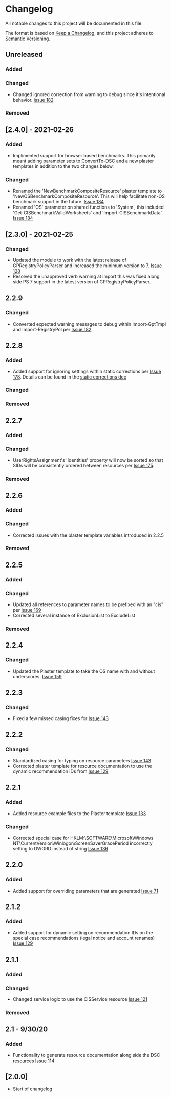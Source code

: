 # Changelog
All notable changes to this project will be documented in this file.

The format is based on [Keep a Changelog](https://keepachangelog.com/en/1.0.0/),
and this project adheres to [Semantic Versioning](https://semver.org/spec/v2.0.0.html).

## Unreleased
### Added
### Changed
- Changed ignored correction from warning to debug since it's intentional behavior. [Issue 182](https://github.com/techservicesillinois/SecOps-Powershell-CISDSC/issues/182)
### Removed

## [2.4.0] - 2021-02-26
### Added
- Implimented support for browser based benchmarks. This primarily meant adding parameter sets to ConvertTo-DSC and a new plaster templates in addition to the two changes below.
### Changed
- Renamed the 'NewBenchmarkCompositeResource' plaster template to 'NewOSBenchmarkCompositeResource'. This will help facilitate non-OS benchmark support in the future. [Issue 184](https://github.com/techservicesillinois/SecOps-Powershell-CISDSC/issues/184)
- Renamed 'OS' parameter on shared functions to 'System', this included 'Get-CISBenchmarkValidWorksheets' and 'Import-CISBenchmarkData'. [Issue 184](https://github.com/techservicesillinois/SecOps-Powershell-CISDSC/issues/184)


## [2.3.0] - 2021-02-25
### Changed
- Updated the module to work with the latest release of GPRegistryPolicyParser and increased the minimum version to 7. [Issue 128](https://github.com/techservicesillinois/SecOps-Powershell-CISDSC/issues/128)
- Resolved the unapproved verb warning at import this was fixed along side PS 7 support in the latest version of GPRegistryPolicyParser.

## 2.2.9
### Changed
- Converted expected warning messages to debug within Import-GptTmpl and Import-RegistryPol per [Issue 182](https://github.com/techservicesillinois/SecOps-Powershell-CISDSC/issues/182)

## 2.2.8
### Added
- Added support for ignoring settings within static corrections per [Issue 178](https://github.com/techservicesillinois/SecOps-Powershell-CISDSC/issues/178). Details can be found in the [static corrections doc](docs/static_corrections.md#How-do-I-ignore-a-recommendation-error?)
### Changed
### Removed

## 2.2.7
### Added
### Changed
- UserRightsAssignment's 'Identities' property will now be sorted so that SIDs will be consistently ordered between resources per [Issue 175](https://github.com/techservicesillinois/SecOps-Powershell-CISDSC/issues/175).
### Removed

## 2.2.6
### Added
### Changed
- Corrected issues with the plaster template variables introduced in 2.2.5
### Removed

## 2.2.5
### Added
### Changed
- Updated all references to parameter names to be prefixed with an "cis" per [Issue 169](https://github.com/techservicesillinois/SecOps-Powershell-CISDSC/issues/169)
- Corrected several instance of ExclusionList to ExcludeList
### Removed

## 2.2.4
### Changed
- Updated the Plaster template to take the OS name with and without underscores. [Issue 159](https://github.com/techservicesillinois/SecOps-Powershell-CISDSC/issues/159)

## 2.2.3
### Changed
- Fixed a few missed casing fixes for [Issue 143](https://github.com/techservicesillinois/SecOps-Powershell-CISDSC/issues/143)

## 2.2.2
### Changed
- Standardized casing for typing on resource parameters [Issue 143](https://github.com/techservicesillinois/SecOps-Powershell-CISDSC/issues/143)
- Corrected plaster template for resource documentation to use the dynamic recommendation IDs from [Issue 129](https://github.com/techservicesillinois/SecOps-Powershell-CISDSC/issues/129)

## 2.2.1
### Added
- Added resource example files to the Plaster template [Issue 133](https://github.com/techservicesillinois/SecOps-Powershell-CISDSC/issues/133)
### Changed
- Corrected special case for HKLM:\SOFTWARE\Microsoft\Windows NT\CurrentVersion\Winlogon\ScreenSaverGracePeriod incorrectly setting to DWORD instead of string [Issue 136](https://github.com/techservicesillinois/SecOps-Powershell-CISDSC/issues/136)

## 2.2.0
### Added
- Added support for overriding parameters that are generated [Issue 71](https://github.com/techservicesillinois/SecOps-Powershell-CISDSC/issues/71)

## 2.1.2
### Added
- Added support for dynamic setting on recommendation IDs on the special case recommendations (legal notice and account renames) [Issue 129](https://github.com/techservicesillinois/SecOps-Powershell-CISDSC/issues/129)

## 2.1.1
### Added
### Changed
- Changed service logic to use the CISService resource [Issue 121](https://github.com/techservicesillinois/SecOps-Powershell-CISDSC/issues/121)
### Removed

## 2.1 - 9/30/20
### Added
- Functionality to generate resource documentation along side the DSC resources [Issue 114](https://github.com/techservicesillinois/SecOps-Powershell-CISDSC/issues/114)

## [2.0.0]
- Start of changelog
